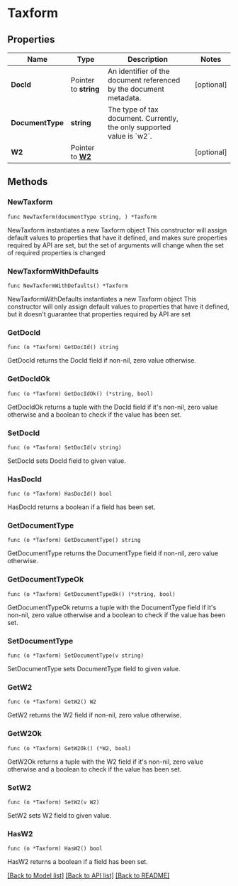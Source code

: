 # Taxform

## Properties

Name | Type | Description | Notes
------------ | ------------- | ------------- | -------------
**DocId** | Pointer to **string** | An identifier of the document referenced by the document metadata. | [optional] 
**DocumentType** | **string** | The type of tax document. Currently, the only supported value is &#x60;w2&#x60;. | 
**W2** | Pointer to [**W2**](W2.md) |  | [optional] 

## Methods

### NewTaxform

`func NewTaxform(documentType string, ) *Taxform`

NewTaxform instantiates a new Taxform object
This constructor will assign default values to properties that have it defined,
and makes sure properties required by API are set, but the set of arguments
will change when the set of required properties is changed

### NewTaxformWithDefaults

`func NewTaxformWithDefaults() *Taxform`

NewTaxformWithDefaults instantiates a new Taxform object
This constructor will only assign default values to properties that have it defined,
but it doesn't guarantee that properties required by API are set

### GetDocId

`func (o *Taxform) GetDocId() string`

GetDocId returns the DocId field if non-nil, zero value otherwise.

### GetDocIdOk

`func (o *Taxform) GetDocIdOk() (*string, bool)`

GetDocIdOk returns a tuple with the DocId field if it's non-nil, zero value otherwise
and a boolean to check if the value has been set.

### SetDocId

`func (o *Taxform) SetDocId(v string)`

SetDocId sets DocId field to given value.

### HasDocId

`func (o *Taxform) HasDocId() bool`

HasDocId returns a boolean if a field has been set.

### GetDocumentType

`func (o *Taxform) GetDocumentType() string`

GetDocumentType returns the DocumentType field if non-nil, zero value otherwise.

### GetDocumentTypeOk

`func (o *Taxform) GetDocumentTypeOk() (*string, bool)`

GetDocumentTypeOk returns a tuple with the DocumentType field if it's non-nil, zero value otherwise
and a boolean to check if the value has been set.

### SetDocumentType

`func (o *Taxform) SetDocumentType(v string)`

SetDocumentType sets DocumentType field to given value.


### GetW2

`func (o *Taxform) GetW2() W2`

GetW2 returns the W2 field if non-nil, zero value otherwise.

### GetW2Ok

`func (o *Taxform) GetW2Ok() (*W2, bool)`

GetW2Ok returns a tuple with the W2 field if it's non-nil, zero value otherwise
and a boolean to check if the value has been set.

### SetW2

`func (o *Taxform) SetW2(v W2)`

SetW2 sets W2 field to given value.

### HasW2

`func (o *Taxform) HasW2() bool`

HasW2 returns a boolean if a field has been set.


[[Back to Model list]](../README.md#documentation-for-models) [[Back to API list]](../README.md#documentation-for-api-endpoints) [[Back to README]](../README.md)


